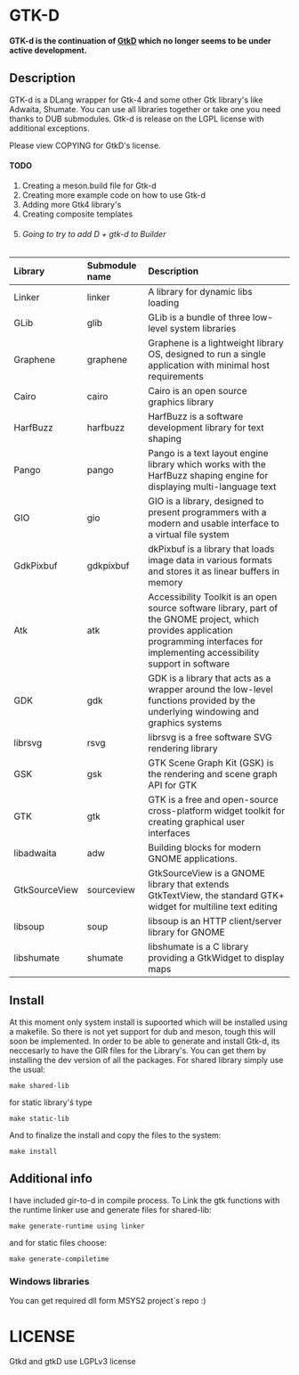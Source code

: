 # GTK-D

#### GTK-d is the continuation of [GtkD](https://gtkd.org/) which no longer seems to be under active development. ####

## Description

GTK-d is a DLang wrapper for Gtk-4 and some other Gtk library's like Adwaita, Shumate. You can use all libraries together or take one you need thanks to DUB submodules. Gtk-d is release on the LGPL license with additional exceptions.

Please view COPYING for GtkD's license.

#### TODO
1. Creating a meson.build file for Gtk-d
2. Creating more example code on how to use Gtk-d
3. Adding more Gtk4 library's
4. Creating composite templates
5. ###### Going to try to add D + gtk-d to Builder

| Library  | Submodule name | Description |
| :------- | :------------- | :---------- |
| Linker   | linker         | A library for dynamic libs loading |
| GLib     | glib           | GLib is a bundle of three low-level system libraries |
| Graphene | graphene       | Graphene is a lightweight library OS, designed to run a single application with minimal host requirements |
| Cairo   | cairo           | Cairo is an open source graphics library |
| HarfBuzz | harfbuzz | HarfBuzz is a software development library for text shaping |
| Pango | pango | Pango is a text layout engine library which works with the HarfBuzz shaping engine for displaying multi-language text |
| GIO | gio | GIO is a library, designed to present programmers with a modern and usable interface to a virtual file system |
| GdkPixbuf | gdkpixbuf | dkPixbuf is a library that loads image data in various formats and stores it as linear buffers in memory |
| Atk | atk | Accessibility Toolkit is an open source software library, part of the GNOME project, which provides application programming interfaces for implementing accessibility support in software |
| GDK | gdk | GDK is a library that acts as a wrapper around the low-level functions provided by the underlying windowing and graphics systems |
| librsvg | rsvg | librsvg is a free software SVG rendering library |
| GSK | gsk | GTK Scene Graph Kit (GSK) is the rendering and scene graph API for GTK |
| GTK | gtk | GTK is a free and open-source cross-platform widget toolkit for creating graphical user interfaces |
| libadwaita | adw |  Building blocks for modern GNOME applications. |
| GtkSourceView | sourceview | GtkSourceView is a GNOME library that extends GtkTextView, the standard GTK+ widget for multiline text editing |
| libsoup | soup | libsoup is an HTTP client/server library for GNOME |
| libshumate | shumate | libshumate is a C library providing a GtkWidget to display maps |

## Install 
At this moment only system install is supoorted which will be installed using a makefile. So there is not yet support for dub and meson, tough this will soon be implemented. In order to be able to generate and install Gtk-d, its neccesarly to have the GIR files for the Library's. You can get them by installing the dev version of all the packages. For shared library simply use the usual:
````
make shared-lib
````
for static library'ś type
````
make static-lib
````
And to finalize the install and copy the files to the system:
````
make install
````

## Additional info

I have included gir-to-d in compile process. To Link the gtk functions with the runtime linker use and generate files for shared-lib:
````
make generate-runtime using linker
````
and for static files choose:
````
make generate-compiletime
````


### Windows libraries
You can get required dll form MSYS2 project`s repo :)

# LICENSE
Gtkd and gtkD use LGPLv3 license
